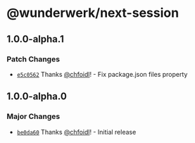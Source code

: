 # @wunderwerk/next-session

## 1.0.0-alpha.1

### Patch Changes

- [`e5c0562`](https://github.com/wunderwerkio/next-session/commit/e5c056229d96398e086ed56e54ffd79ce4efa572) Thanks [@chfoidl](https://github.com/chfoidl)! - Fix package.json files property

## 1.0.0-alpha.0

### Major Changes

- [`be0da60`](https://github.com/wunderwerkio/next-session/commit/be0da606e828c47ac5f471b0a637dd48692be283) Thanks [@chfoidl](https://github.com/chfoidl)! - Initial release
